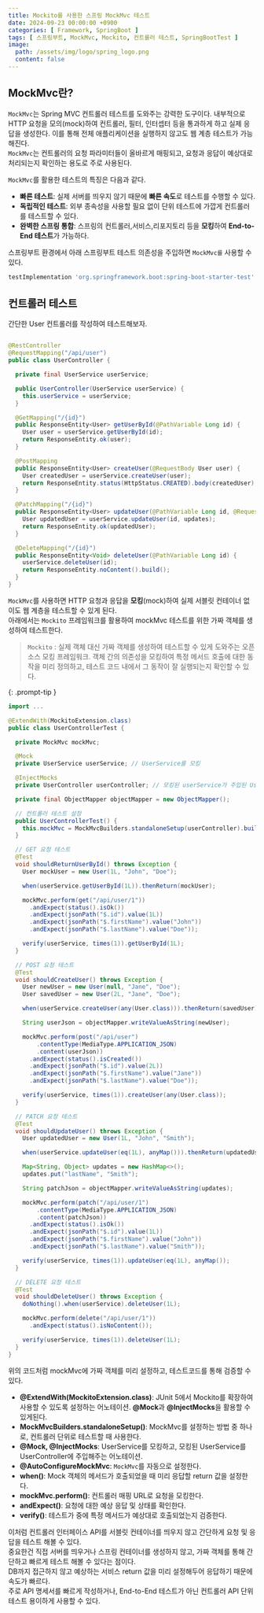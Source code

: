 ```yaml
---
title: Mockito를 사용한 스프링 MockMvc 테스트
date: 2024-09-23 00:00:00 +0900
categories: [ Framework, SpringBoot ]
tags: [ 스프링부트, MockMvc, Mockito, 컨트롤러 테스트, SpringBootTest ]
image:
  path: /assets/img/logo/spring_logo.png
  content: false
---
```


## MockMvc란?

`MockMvc`는 Spring MVC 컨트롤러 테스트를 도와주는 강력한 도구이다.
내부적으로 HTTP 요청을 모의(mock)하여 컨트롤러, 필터, 인터셉터 등을 통과하게 하고 실제 응답을 생성한다.
이를 통해 전체 애플리케이션을 실행하지 않고도 웹 계층 테스트가 가능해진다.  
`MockMvc`는 컨트롤러의 요청 파라미터들이 올바르게 매핑되고, 요청과 응답이 예상대로 처리되는지 확인하는 용도로 주로 사용된다.

`MockMvc`를 활용한 테스트의 특징은 다음과 같다.

- **빠른 테스트**: 실제 서버를 띄우지 않기 때문에 **빠른 속도**로 테스트를 수행할 수 있다.
- **독립적인 테스트**: 외부 종속성을 사용할 필요 없이 단위 테스트에 가깝게 컨트롤러를 테스트할 수 있다.
- **완벽한 스프링 통합**: 스프링의 컨트롤러,서비스,리포지토리 등을 **모킹**하여 **End-to-End 테스트**가 가능하다.

스프링부트 환경에서 아래 스프링부트 테스트 의존성을 주입하면 `MockMvc를` 사용할 수 있다.

```groovy
testImplementation 'org.springframework.boot:spring-boot-starter-test'
```

## 컨트롤러 테스트

간단한 User 컨트롤러를 작성하여 테스트해보자.

```java

@RestController
@RequestMapping("/api/user")
public class UserController {

  private final UserService userService;

  public UserController(UserService userService) {
    this.userService = userService;
  }

  @GetMapping("/{id}")
  public ResponseEntity<User> getUserById(@PathVariable Long id) {
    User user = userService.getUserById(id);
    return ResponseEntity.ok(user);
  }

  @PostMapping
  public ResponseEntity<User> createUser(@RequestBody User user) {
    User createdUser = userService.createUser(user);
    return ResponseEntity.status(HttpStatus.CREATED).body(createdUser);
  }

  @PatchMapping("/{id}")
  public ResponseEntity<User> updateUser(@PathVariable Long id, @RequestBody Map<String, Object> updates) {
    User updatedUser = userService.updateUser(id, updates);
    return ResponseEntity.ok(updatedUser);
  }

  @DeleteMapping("/{id}")
  public ResponseEntity<Void> deleteUser(@PathVariable Long id) {
    userService.deleteUser(id);
    return ResponseEntity.noContent().build();
  }
}
```

`MockMvc`를 사용하면 HTTP 요청과 응답을 **모킹**(mock)하여 실제 서블릿 컨테이너 없이도 웹 계층을 테스트할 수 있게 된다.  
아래에서는 `Mockito` 프레임워크를 활용하여 mockMvc 테스트를 위한 가짜 객체를 생성하여 테스트한다.

> `Mockito` : 실제 객체 대신 가짜 객체를 생성하여 테스트할 수 있게 도와주는 오픈 소스 모킹 프레임워크. 객체 간의 의존성을 모킹하여 특정 메서드 호출에 대한 동작을 미리 정의하고, 테스트 코드 내에서
> 그 동작이 잘 실행되는지 확인할 수 있다.
>
{: .prompt-tip }

```java
import ...

@ExtendWith(MockitoExtension.class)
public class UserControllerTest {

  private MockMvc mockMvc;

  @Mock
  private UserService userService; // UserService를 모킹

  @InjectMocks
  private UserController userController; // 모킹된 userService가 주입된 UserController

  private final ObjectMapper objectMapper = new ObjectMapper();

  // 컨트롤러 테스트 설정
  public UserControllerTest() {
    this.mockMvc = MockMvcBuilders.standaloneSetup(userController).build();
  }

  // GET 요청 테스트
  @Test
  void shouldReturnUserById() throws Exception {
    User mockUser = new User(1L, "John", "Doe");

    when(userService.getUserById(1L)).thenReturn(mockUser);

    mockMvc.perform(get("/api/user/1"))
      .andExpect(status().isOk())
      .andExpect(jsonPath("$.id").value(1L))
      .andExpect(jsonPath("$.firstName").value("John"))
      .andExpect(jsonPath("$.lastName").value("Doe"));

    verify(userService, times(1)).getUserById(1L);
  }

  // POST 요청 테스트
  @Test
  void shouldCreateUser() throws Exception {
    User newUser = new User(null, "Jane", "Doe");
    User savedUser = new User(2L, "Jane", "Doe");

    when(userService.createUser(any(User.class))).thenReturn(savedUser);

    String userJson = objectMapper.writeValueAsString(newUser);

    mockMvc.perform(post("/api/user")
        .contentType(MediaType.APPLICATION_JSON)
        .content(userJson))
      .andExpect(status().isCreated())
      .andExpect(jsonPath("$.id").value(2L))
      .andExpect(jsonPath("$.firstName").value("Jane"))
      .andExpect(jsonPath("$.lastName").value("Doe"));

    verify(userService, times(1)).createUser(any(User.class));
  }

  // PATCH 요청 테스트
  @Test
  void shouldUpdateUser() throws Exception {
    User updatedUser = new User(1L, "John", "Smith");

    when(userService.updateUser(eq(1L), anyMap())).thenReturn(updatedUser);

    Map<String, Object> updates = new HashMap<>();
    updates.put("lastName", "Smith");

    String patchJson = objectMapper.writeValueAsString(updates);

    mockMvc.perform(patch("/api/user/1")
        .contentType(MediaType.APPLICATION_JSON)
        .content(patchJson))
      .andExpect(status().isOk())
      .andExpect(jsonPath("$.id").value(1L))
      .andExpect(jsonPath("$.firstName").value("John"))
      .andExpect(jsonPath("$.lastName").value("Smith"));

    verify(userService, times(1)).updateUser(eq(1L), anyMap());
  }

  // DELETE 요청 테스트
  @Test
  void shouldDeleteUser() throws Exception {
    doNothing().when(userService).deleteUser(1L);

    mockMvc.perform(delete("/api/user/1"))
      .andExpect(status().isNoContent());

    verify(userService, times(1)).deleteUser(1L);
  }
}
```

위의 코드처럼 mockMvc에 가짜 객체를 미리 설정하고, 테스트코드를 통해 검증할 수 있다.

- **@ExtendWith(MockitoExtension.class)**: JUnit 5에서 Mockito를 확장하여 사용할 수 있도록 설정하는 어노테이션. **@Mock**과 **@InjectMocks**을
  활용할 수 있게된다.
- **MockMvcBuilders.standaloneSetup()**: MockMvc를 설정하는 방법 중 하나로, 컨트롤러 단위로 테스트할 때 사용한다.
- **@Mock, @InjectMocks**: UserService를 모킹하고, 모킹된 UserService를 UserController에 주입해주는 어노테이션.
- **@AutoConfigureMockMvc**: `MockMvc`를 자동으로 설정한다.
- **when()**: Mock 객체의 메서드가 호출되었을 때 미리 응답할 return 값을 설정한다.
- **mockMvc.perform()**: 컨트롤러 매핑 URL로 요청을 모킹한다.
- **andExpect()**: 요청에 대한 예상 응답 및 상태를 확인한다.
- **verify()**: 테스트가 중에 특정 메서드가 예상대로 호출되었는지 검증한다.

이처럼 컨트롤러 인터페이스 API를 서블릿 컨테이너를 띄우지 않고 간단하게 요청 및 응답을 테스트 해볼 수 있다.  
중요한건 직접 서버를 띄우거나 스프링 컨테이너를 생성하지 않고, 가짜 객체를 통해 간단하고 빠르게 테스트 해볼 수 있다는 점이다.  
DB까지 접근하지 않고 예상하는 서비스 return 값을 미리 설정해두어 응답하기 때문에 속도가 빠르다.  
주로 API 명세서를 빠르게 작성하거나, End-to-End 테스트가 아닌 컨트롤러 API 단위테스트 용이하게 사용할 수 있다.
